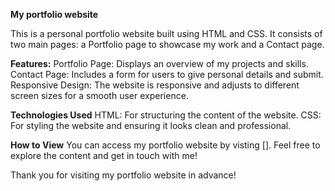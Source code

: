 **My portfolio website**

This is a personal portfolio website built using HTML and CSS. It consists of two main pages: a Portfolio page to showcase my work and a Contact page.

**Features:**
Portfolio Page: Displays an overview of my projects and skills.
Contact Page: Includes a form for users to give personal details and submit.
Responsive Design: The website is responsive and adjusts to different screen sizes for a smooth user experience.

**Technologies Used**
HTML: For structuring the content of the website.
CSS: For styling the website and ensuring it looks clean and professional.

**How to View**
You can access my portfolio website by visting []. Feel free to explore the content and get in touch with me!

Thank you for visiting my portfolio website in advance!
